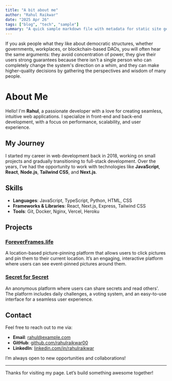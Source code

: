 ```yaml
---
title: "A bit about me"
author: "Rahul Raikwar"
date: "2025 Apr 26"
tags: ["blog", "tech", "sample"]
summary: "A quick sample markdown file with metadata for static site generators like Jekyll or Hugo."
---
```


If you ask people what they like about democratic structures, whether governments, workplaces, or blockchain-based DAOs, you will often hear the same arguments: they avoid concentration of power, they give their users strong guarantees because there isn't a single person who can completely change the system's direction on a whim, and they can make higher-quality decisions by gathering the perspectives and wisdom of many people.

# About Me

Hello! I'm **Rahul**, a passionate developer with a love for creating seamless, intuitive web applications. I specialize in front-end and back-end development, with a focus on performance, scalability, and user experience.

## My Journey

I started my career in web development back in 2018, working on small projects and gradually transitioning to full-stack development. Over the years, I’ve had the opportunity to work with technologies like **JavaScript**, **React**, **Node.js**, **Tailwind CSS**, and **Next.js**.

## Skills

- **Languages**: JavaScript, TypeScript, Python, HTML, CSS
- **Frameworks & Libraries**: React, Next.js, Express, Tailwind CSS
- **Tools**: Git, Docker, Nginx, Vercel, Heroku

## Projects

### [ForeverFrames.life](https://foreverframes.life)

A location-based picture-pinning platform that allows users to click pictures and pin them to their current location. It’s an engaging, interactive platform where users can see event-pinned pictures around them.

### [Secret for Secret](https://secretforsecret.com)

An anonymous platform where users can share secrets and read others'. The platform includes daily challenges, a voting system, and an easy-to-use interface for a seamless user experience.

## Contact

Feel free to reach out to me via:

- **Email**: rahul@example.com
- **GitHub**: [github.com/rahulraikwar00](https://github.com/rahulraikwar00)
- **LinkedIn**: [linkedin.com/in/rahulraikwar](https://linkedin.com/in/rahulraikwar)

I’m always open to new opportunities and collaborations!

---

Thanks for visiting my page. Let’s build something awesome together!
